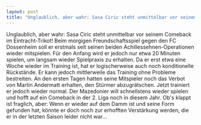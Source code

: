 ```yaml
---
layout: post
title: "Unglaublich, aber wahr: Sasa Ciric steht unmittelbar vor seinem Comeback im Eintracht-Trikot!"
---
```


Unglaublich, aber wahr: Sasa Ciric steht unmittelbar vor seinem Comeback im Eintracht-Trikot! Beim morgigen Freundschaftsspiel gegen den FC Dossenheim soll er erstmals seit seinen beiden Achillessehnen-Operationen wieder mitspielen. Für den Anfang wird er jedoch nur etwa 20 Minuten spielen, um langsam wieder Spielpraxis zu erhalten. Da er erst etwa eine Woche wieder im Training ist, hat er logischerweise auch noch konditionelle Rückstände. Er kann jedoch mittlerweile das Training ohne Probleme bestreiten. An den ersten Tagen hatten seine Mitspieler noch das Verbot von Martin Andermatt erhalten, den Stürmer abzugrätschen. Jetzt trainiert er jedoch wieder normal. Der Mazedonier will schnellstens wieder spielen und hofft auf ein Comeback in der 2. Liga noch in diesem Jahr. Ob's klappt ist fraglich, aber: Wenn er wieder auf dem Damm ist und seine Form gefunden hat, könnte er doch noch zur erhofften Verstärkung werden, die er in der letzten Saison leider nicht war...
